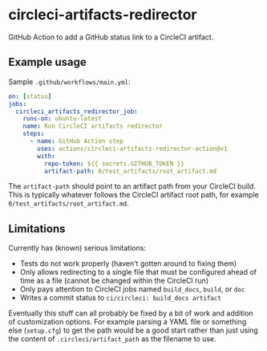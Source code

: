 # circleci-artifacts-redirector

GitHub Action to add a GitHub status link to a CircleCI artifact.

## Example usage

Sample `.github/workflows/main.yml`:

```YAML
on: [status]
jobs:
  circleci_artifacts_redirector_job:
    runs-on: ubuntu-latest
    name: Run CircleCI artifacts redirector
    steps:
      - name: GitHub Action step
        uses: actions/circleci-artifacts-redirector-action@v1
        with:
          repo-token: ${{ secrets.GITHUB_TOKEN }}
          artifact-path: 0/test_artifacts/root_artifact.md
```

The `artifact-path` should point to an artifact path from your CircleCI build.
This is typically whatever follows the CircleCI artifact root path,
for example `0/test_artifacts/root_artifact.md`.

## Limitations

Currently has (known) serious limitations:

- Tests do not work properly (haven't gotten around to fixing them)
- Only allows redirecting to a single file that must be configured ahead of time as a file (cannot be changed within the CircleCI run)
- Only pays attention to CircleCI jobs named `build_docs`, `build`, or `doc`
- Writes a commit status to `ci/circleci: build_docs artifact`

Eventually this stuff can all probably be fixed by a bit of work and addition of customization options. For example parsing a YAML file or something else (`setup.cfg`) to get the path would be a good start rather than just using the content of `.circleci/artifact_path` as the filename to use.

